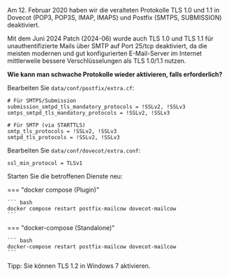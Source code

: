 Am 12. Februar 2020 haben wir die veralteten Protokolle TLS 1.0 und 1.1 in Dovecot (POP3, POP3S, IMAP, IMAPS) und Postfix (SMTPS, SUBMISSION) deaktiviert.

Mit dem Juni 2024 Patch (2024-06) wurde auch TLS 1.0 und TLS 1.1 für unauthentifizierte Mails über SMTP auf Port 25/tcp deaktiviert, da die meisten modernen und gut konfigurierten E-Mail-Server im Internet mittlerweile bessere Verschlüsselungen als TLS 1.0/1.1 nutzen.

**Wie kann man schwache Protokolle wieder aktivieren, falls erforderlich?**

Bearbeiten Sie `data/conf/postfix/extra.cf`:

```
# Für SMTPS/Submission
submission_smtpd_tls_mandatory_protocols = !SSLv2, !SSLv3
smtps_smtpd_tls_mandatory_protocols = !SSLv2, !SSLv3

# Für SMTP (via STARTTLS)
smtp_tls_protocols = !SSLv2, !SSLv3
smtpd_tls_protocols = !SSLv2, !SSLv3
```

Bearbeiten Sie `data/conf/dovecot/extra.conf`:

```
ssl_min_protocol = TLSv1
```

Starten Sie die betroffenen Dienste neu:

=== "docker compose (Plugin)"

    ``` bash
    docker compose restart postfix-mailcow dovecot-mailcow
    ```

=== "docker-compose (Standalone)"

    ``` bash
    docker-compose restart postfix-mailcow dovecot-mailcow
    ```

Tipp: Sie können TLS 1.2 in Windows 7 aktivieren.